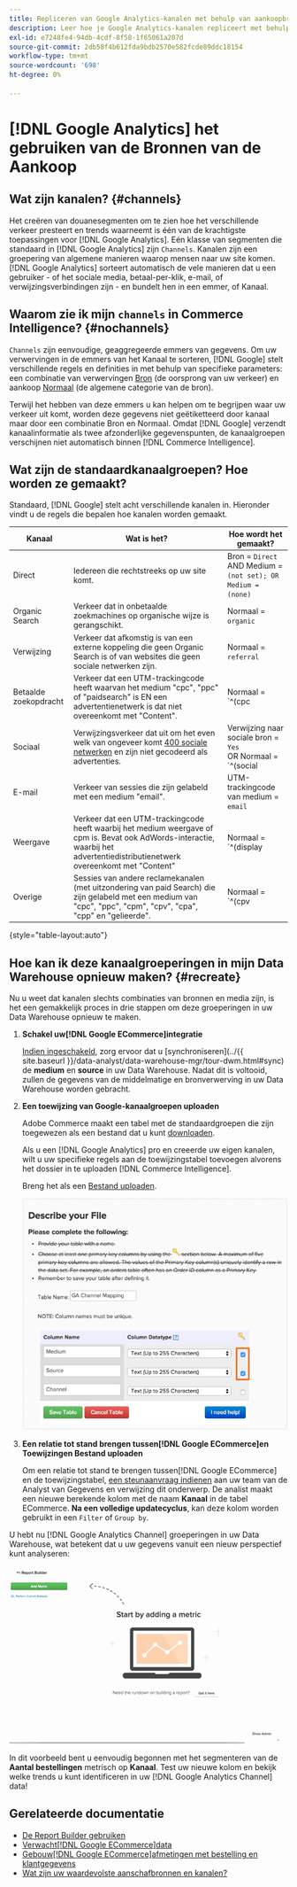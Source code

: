 ```yaml
---
title: Repliceren van Google Analytics-kanalen met behulp van aankoopbronnen
description: Leer hoe je Google Analytics-kanalen repliceert met behulp van acquisitiebronnen.
exl-id: e7248fe4-94db-4cdf-8f58-1f65061a207d
source-git-commit: 2db58f4b612fda9bdb2570e582fcde89ddc18154
workflow-type: tm+mt
source-wordcount: '698'
ht-degree: 0%

---
```


# [!DNL Google Analytics] het gebruiken van de Bronnen van de Aankoop

## Wat zijn kanalen? {#channels}

Het creëren van douanesegmenten om te zien hoe het verschillende verkeer presteert en trends waarneemt is één van de krachtigste toepassingen voor [!DNL Google Analytics]. Eén klasse van segmenten die standaard in [!DNL Google Analytics] zijn `Channels`. Kanalen zijn een groepering van algemene manieren waarop mensen naar uw site komen.  [!DNL Google Analytics] sorteert automatisch de vele manieren dat u een gebruiker - of het sociale media, betaal-per-klik, e-mail, of verwijzingsverbindingen zijn - en bundelt hen in een emmer, of Kanaal.

## Waarom zie ik mijn `channels` in Commerce Intelligence? {#nochannels}

`Channels` zijn eenvoudige, geaggregeerde emmers van gegevens. Om uw verwervingen in de emmers van het Kanaal te sorteren, [!DNL Google] stelt verschillende regels en definities in met behulp van specifieke parameters: een combinatie van verwervingen [Bron](https://support.google.com/analytics/answer/1033173?hl=en) (de oorsprong van uw verkeer) en aankoop [Normaal](https://support.google.com/analytics/answer/6099206?hl=en) (de algemene categorie van de bron).

Terwijl het hebben van deze emmers u kan helpen om te begrijpen waar uw verkeer uit komt, worden deze gegevens niet geëtiketteerd door kanaal maar door een combinatie Bron en Normaal. Omdat [!DNL Google] verzendt kanaalinformatie als twee afzonderlijke gegevenspunten, de kanaalgroepen verschijnen niet automatisch binnen [!DNL Commerce Intelligence].

## Wat zijn de standaardkanaalgroepen? Hoe worden ze gemaakt?

Standaard, [!DNL Google] stelt acht verschillende kanalen in. Hieronder vindt u de regels die bepalen hoe kanalen worden gemaakt.

| **Kanaal** | **Wat is het?** | **Hoe wordt het gemaakt?** |
|---|---|---|
| Direct | Iedereen die rechtstreeks op uw site komt. | Bron = `Direct`<br>AND Medium = `(not set); OR Medium = (none)` |
| Organic Search | Verkeer dat in onbetaalde zoekmachines op organische wijze is gerangschikt. | Normaal = `organic` |
| Verwijzing | Verkeer dat afkomstig is van een externe koppeling die geen Organic Search is of van websites die geen sociale netwerken zijn. | Normaal = `referral` |
| Betaalde zoekopdracht | Verkeer dat een UTM-trackingcode heeft waarvan het medium &quot;cpc&quot;, &quot;ppc&quot; of &quot;paidsearch&quot; is EN een advertentienetwerk is dat niet overeenkomt met &quot;Content&quot;. | Normaal = `^(cpc|ppc|paidsearch)$`<br>AND ADD Distribution Network ≠ `Content` |
| Sociaal | Verwijzingsverkeer dat uit om het even welk van ongeveer komt [400 sociale netwerken](https://www.annielytics.com/blog/analytics/sites-google-analytics-includes-in-social-reports/) en zijn niet gecodeerd als advertenties. | Verwijzing naar sociale bron = `Yes`<br>OR Normaal = `^(social|social-network|social-media|sm|social network|social media)$` |
| E-mail | Verkeer van sessies die zijn gelabeld met een medium &quot;email&quot;. | UTM-trackingcode van medium = `email` |
| Weergave | Verkeer dat een UTM-trackingcode heeft waarbij het medium weergave of cpm is. Bevat ook AdWords-interactie, waarbij het advertentiedistributienetwerk overeenkomt met &quot;Content&quot; | Normaal = `^(display|cpm|banner)$`<br>OR Ad Distribution Network = `Content`<br>AND Ad Format ≠ `Text` |
| Overige | Sessies van andere reclamekanalen (met uitzondering van paid Search) die zijn gelabeld met een medium van &quot;cpc&quot;, &quot;ppc&quot;, &quot;cpm&quot;, &quot;cpv&quot;, &quot;cpa&quot;, &quot;cpp&quot; en &quot;gelieerde&quot;. | Normaal = `^(cpv|cpa|cpp|content-text)$` |

{style="table-layout:auto"}

## Hoe kan ik deze kanaalgroeperingen in mijn Data Warehouse opnieuw maken? {#recreate}

Nu u weet dat kanalen slechts combinaties van bronnen en media zijn, is het een gemakkelijk proces in drie stappen om deze groeperingen in uw Data Warehouse opnieuw te maken.

1. **Schakel uw[!DNL Google ECommerce]integratie**

   [Indien ingeschakeld](../importing-data/integrations/google-ecommerce.md), zorg ervoor dat u [synchroniseren](../{{ site.baseurl }}/data-analyst/data-warehouse-mgr/tour-dwm.html#sync) de **medium** en **source** in uw Data Warehouse. Nadat dit is voltooid, zullen de gegevens van de middelmatige en bronverwerving in uw Data Warehouse worden gebracht.

1. **Een toewijzing van Google-kanaalgroepen uploaden**

   Adobe Commerce maakt een tabel met de standaardgroepen die zijn toegewezen als een bestand dat u kunt [downloaden](../../assets/ga-channel-mapping.csv).

   Als u een [!DNL Google Analytics] pro en creeerde uw eigen kanalen, wilt u uw specifieke regels aan de toewijzingstabel toevoegen alvorens het dossier in te uploaden [!DNL Commerce Intelligence].

   Breng het als een [Bestand uploaden](../importing-data/connecting-data/using-file-uploader.md).

   ![](../../assets/Setting_Primary_Keys.png)

1. **Een relatie tot stand brengen tussen[!DNL Google ECommerce]en Toewijzingen Bestand uploaden**

   Om een relatie tot stand te brengen tussen[!DNL Google ECommerce] en de toewijzingstabel, [een steunaanvraag indienen](../../guide-overview.md#Submitting-a-Support-Ticket) aan uw team van de Analyst van Gegevens en verwijzing dit onderwerp. De analist maakt een nieuwe berekende kolom met de naam **Kanaal** in de tabel ECommerce. **Na een volledige updatecyclus**, kan deze kolom worden gebruikt in een `Filter` of `Group by`.

U hebt nu [!DNL Google Analytics Channel] groeperingen in uw Data Warehouse, wat betekent dat u uw gegevens vanuit een nieuw perspectief kunt analyseren:

![Het segmenteren van het Aantal orden metrisch door Kanaal](../../assets/GA_Channel_Gif.gif)

In dit voorbeeld bent u eenvoudig begonnen met het segmenteren van de **Aantal bestellingen** metrisch op **Kanaal**. Test uw nieuwe kolom en bekijk welke trends u kunt identificeren in uw [!DNL Google Analytics Channel] data!

## Gerelateerde documentatie

* [De Report Builder gebruiken](../../tutorials/using-visual-report-builder.md)
* [Verwacht[!DNL Google ECommerce]data](../importing-data/integrations/google-ecommerce-data.md)
* [Gebouw[!DNL Google ECommerce]afmetingen met bestelling en klantgegevens](../data-warehouse-mgr/bldg-google-ecomm-dim.md)
* [Wat zijn uw waardevolste aanschafbronnen en kanalen?](../analysis/most-value-source-channel.md)
